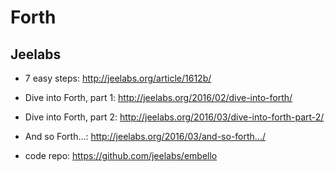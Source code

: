 # Forth

## Jeelabs

- 7 easy steps: http://jeelabs.org/article/1612b/
- Dive into Forth, part 1: http://jeelabs.org/2016/02/dive-into-forth/
- Dive into Forth, part 2: http://jeelabs.org/2016/03/dive-into-forth-part-2/
- And so Forth...: http://jeelabs.org/2016/03/and-so-forth.../

- code repo: https://github.com/jeelabs/embello
